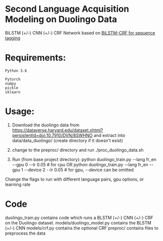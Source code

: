 Second Language Acquisition Modeling on Duolingo Data
======
BiLSTM (+/-) CNN (+/-) CRF
Network based on [BiLSTM-CRF for sequence tagging](https://arxiv.org/pdf/1508.01991.pdf)


Requirements:
======
    Python 3.6

    Pytorch
    numpy
    pickle
    sklearn


Usage:
======
1. Download the duolingo data from https://dataverse.harvard.edu/dataset.xhtml?persistentId=doi:10.7910/DVN/8SWHNO and extract into data/data_duolingo/ (create directory if it doesn't exist)

2. change to the preproc/ directory and run ./proc_duolingo_data.sh

3. Run (from base project directory):
python duolingo_train.py --lang fr_en --gpu 0 --lr 0.05            # for cpu
OR
python duolingo_train.py --lang fr_en --gpu 1 --device 2 --lr 0.05 # for gpu, --device can be omitted

Change the flags to run with different language pairs, gpu options, or learning rate


Code
======
duolingo_train.py contains code which runs a BLSTM (+/-) CNN (+/-) CRF on the Duolingo dataset.
models/duolingo_model.py contains the BLSTM (+/-) CNN
models/crf.py contains the optional CRF
preproc/ contains files to preprocess the data
